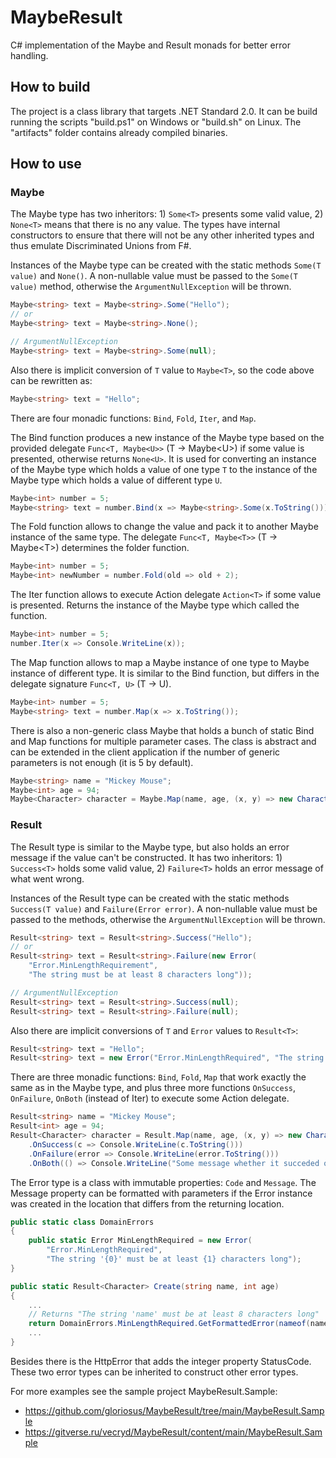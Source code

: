 # MaybeResult
C# implementation of the Maybe and Result monads for better error handling.
## How to build
The project is a class library that targets .NET Standard 2.0. It can be build running the scripts "build.ps1" on Windows or "build.sh" on Linux. The "artifacts" folder contains already compiled binaries.
## How to use
### Maybe
The Maybe type has two inheritors: 1) ```Some<T>``` presents some valid value, 2) ```None<T>``` means that there is no any value. The types have internal constructors to ensure that there will not be any other inherited types and thus emulate Discriminated Unions from F#.

Instances of the Maybe type can be created with the static methods ```Some(T value)``` and ```None()```. A non-nullable value must be passed to the ```Some(T value)``` method, otherwise the ```ArgumentNullException``` will be thrown.
```csharp
Maybe<string> text = Maybe<string>.Some("Hello");
// or
Maybe<string> text = Maybe<string>.None();

// ArgumentNullException
Maybe<string> text = Maybe<string>.Some(null);
```
Also there is implicit conversion of ```T``` value to ```Maybe<T>```, so the code above can be rewritten as:
```csharp
Maybe<string> text = "Hello";
```
There are four monadic functions: ```Bind```, ```Fold```, ```Iter```, and ```Map```.

The Bind function produces a new instance of the Maybe type based on the provided delegate ```Func<T, Maybe<U>>``` (T -> Maybe\<U\>) if some value is presented, otherwise returns ```None<U>```. It is used for converting an instance of the Maybe type which holds a value of one type ```T``` to the instance of the Maybe type which holds a value of different type ```U```.
```csharp
Maybe<int> number = 5;
Maybe<string> text = number.Bind(x => Maybe<string>.Some(x.ToString()));
```
The Fold function allows to change the value and pack it to another Maybe instance of the same type. The delegate ```Func<T, Maybe<T>>``` (T -> Maybe\<T\>) determines the folder function.
```csharp
Maybe<int> number = 5;
Maybe<int> newNumber = number.Fold(old => old + 2);
```
The Iter function allows to execute Action delegate ```Action<T>``` if some value is presented. Returns the instance of the Maybe type which called the function.
```csharp
Maybe<int> number = 5;
number.Iter(x => Console.WriteLine(x));
```
The Map function allows to map a Maybe instance of one type to Maybe instance of different type. It is similar to the Bind function, but differs in the delegate signature ```Func<T, U>``` (T -> U).
```csharp
Maybe<int> number = 5;
Maybe<string> text = number.Map(x => x.ToString());
```
There is also a non-generic class Maybe that holds a bunch of static Bind and Map functions for multiple parameter cases. The class is abstract and can be extended in the client application if the number of generic parameters is not enough (it is 5 by default).
```csharp
Maybe<string> name = "Mickey Mouse";
Maybe<int> age = 94;
Maybe<Character> character = Maybe.Map(name, age, (x, y) => new Character(x, y));
```
### Result
The Result type is similar to the Maybe type, but also holds an error message if the value can't be constructed. It has two inheritors: 1) ```Success<T>``` holds some valid value, 2) ```Failure<T>``` holds an error message of what went wrong.

Instances of the Result type can be created with the static methods ```Success(T value)``` and ```Failure(Error error)```. A non-nullable value must be passed to the methods, otherwise the ```ArgumentNullException``` will be thrown.
```csharp
Result<string> text = Result<string>.Success("Hello");
// or
Result<string> text = Result<string>.Failure(new Error(
    "Error.MinLengthRequirement",
    "The string must be at least 8 characters long"));

// ArgumentNullException
Result<string> text = Result<string>.Success(null);
Result<string> text = Result<string>.Failure(null);
```
Also there are implicit conversions of ```T``` and ```Error``` values to ```Result<T>```:
```csharp
Result<string> text = "Hello";
Result<string> text = new Error("Error.MinLengthRequired", "The string must be at least 8 characters long");
```
There are three monadic functions: ```Bind```, ```Fold```, ```Map``` that work exactly the same as in the Maybe type, and plus three more functions ```OnSuccess```, ```OnFailure```, ```OnBoth``` (instead of Iter) to execute some Action delegate.
```csharp
Result<string> name = "Mickey Mouse";
Result<int> age = 94;
Result<Character> character = Result.Map(name, age, (x, y) => new Character(x, y))
    .OnSuccess(c => Console.WriteLine(c.ToString()))
    .OnFailure(error => Console.WriteLine(error.ToString()))
    .OnBoth(() => Console.WriteLine("Some message whether it succeded or failed"));
```
The Error type is a class with immutable properties: ```Code``` and ```Message```. The Message property can be formatted with parameters if the Error instance was created in the location that differs from the returning location.
```csharp
public static class DomainErrors
{
    public static Error MinLengthRequired = new Error(
        "Error.MinLengthRequired",
        "The string '{0}' must be at least {1} characters long");
}

public static Result<Character> Create(string name, int age)
{
    ...
    // Returns "The string 'name' must be at least 8 characters long"
    return DomainErrors.MinLengthRequired.GetFormattedError(nameof(name), 8);
    ...
}
```
Besides there is the HttpError that adds the integer property StatusCode. These two error types can be inherited to construct other error types.

For more examples see the sample project MaybeResult.Sample:
- https://github.com/gloriosus/MaybeResult/tree/main/MaybeResult.Sample
- https://gitverse.ru/vecryd/MaybeResult/content/main/MaybeResult.Sample
